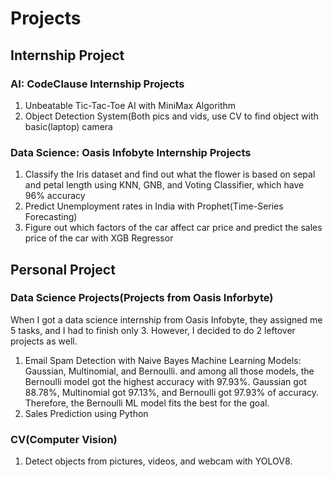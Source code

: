 # Projects

## Internship Project

### AI: CodeClause Internship Projects
  1. Unbeatable Tic-Tac-Toe AI with MiniMax Algorithm
  2. Object Detection System(Both pics and vids, use CV to find object with basic(laptop) camera

### Data Science: Oasis Infobyte Internship Projects
  1. Classify the Iris dataset and find out what the flower is based on sepal and petal length using KNN, GNB, and Voting Classifier, which have 96% accuracy
  2. Predict Unemployment rates in India with Prophet(Time-Series Forecasting)
  3. Figure out which factors of the car affect car price and predict the sales price of the car with XGB Regressor


## Personal Project

### Data Science Projects(Projects from Oasis Inforbyte)
When I got a data science internship from Oasis Infobyte, they assigned me 5 tasks, and I had to finish only 3. However, I decided to do 2 leftover projects as well.
  
  1. Email Spam Detection with Naive Bayes Machine Learning Models: Gaussian, Multinomial, and Bernoulli.  and among all those models, the Bernoulli model got the highest accuracy with 97.93%. Gaussian got 88.78%, Multinomial got 97.13%, and Bernoulli got 97.93% of accuracy. Therefore, the Bernoulli ML model fits the best for the goal.
  2. Sales Prediction using Python

### CV(Computer Vision)
  1. Detect objects from pictures, videos, and webcam with YOLOV8.
